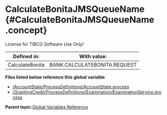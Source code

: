 # CalculateBonitaJMSQueueName {#CalculateBonitaJMSQueueName .concept}

License for TIBCO Software Use Only!

|Defined in:|With value:|
|-----------|-----------|
|CalculateBonita|BANK.CALCULATEBONITA.REQUEST|

**Files listed below reference this global variable**

-   [/AccountState/ProcessDefinitions/AccountState.process](../../../projects/AccountState/ProcessDefinitions/AccountState.process.md)
-   [/GrantingCredit/ProcessDefinitions/Examination/ExaminationService.process](../../../projects/GrantingCredit/ProcessDefinitions/Examination/ExaminationService.process.md)

**Parent topic:**[Global Variables Reference](../../../crossref/globVars/globVarsRef/GV_globVarsRef.md)

